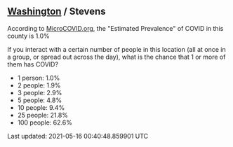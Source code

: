 
## [Washington](/united-states/washington) / Stevens

According to [MicroCOVID.org](http://microcovid.org),
the "Estimated Prevalence" of COVID in this county is 1.0%

If you interact with a certain number of people in this location
(all at once in a group, or spread out across the day), what is the chance that
1 or more of them has COVID?

- 1 person: 1.0%
- 2 people: 1.9%
- 3 people: 2.9%
- 5 people: 4.8%
- 10 people: 9.4%
- 25 people: 21.8%
- 100 people: 62.6%

Last updated: 2021-05-16 00:40:48.859901 UTC

